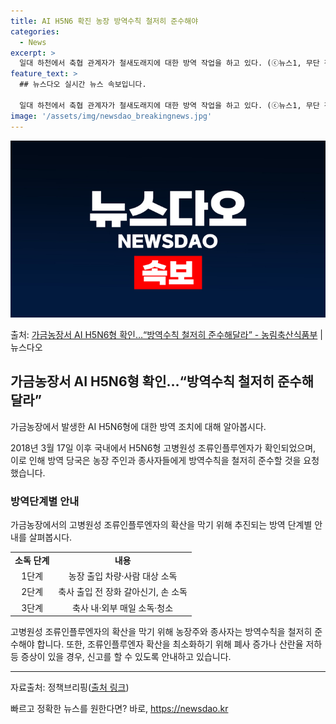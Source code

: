 ```yaml
---
title: AI H5N6 확진 농장 방역수칙 철저히 준수해야
categories:
  - News
excerpt: >
  일대 하천에서 축협 관계자가 철새도래지에 대한 방역 작업을 하고 있다. (ⓒ뉴스1, 무단 전재-재배포 금지)…
feature_text: >
  ## 뉴스다오 실시간 뉴스 속보입니다.

  일대 하천에서 축협 관계자가 철새도래지에 대한 방역 작업을 하고 있다. (ⓒ뉴스1, 무단 전재-재배포 금지)…
image: '/assets/img/newsdao_breakingnews.jpg'
---
```


![뉴스다오 속보](/assets/img/newsdao_breakingnews.jpg)

<p>출처: <a href="https://newsdao.kr/2786" rel="dofollow">가금농장서 AI H5N6형 확인…“방역수칙 철저히 준수해달라” - 농림축산식품부</a> | 뉴스다오</p>

<h2 data-ke-size="size26">가금농장서 AI H5N6형 확인…“방역수칙 철저히 준수해달라”</h2>

가금농장에서 발생한 AI H5N6형에 대한 방역 조치에 대해 알아봅시다.

<p data-ke-size="size16">2018년 3월 17일 이후 국내에서 H5N6형 고병원성 조류인플루엔자가 확인되었으며, 이로 인해 방역 당국은 농장 주인과 종사자들에게 방역수칙을 철저히 준수할 것을 요청했습니다.</p>

<h3>방역단계별 안내</h3>
가금농장에서의 고병원성 조류인플루엔자의 확산을 막기 위해 추진되는 방역 단계별 안내를 살펴봅시다.

<table>
  <tr>
    <td style="text-align: center; height: 17px;"><b>소독 단계</b></td>
    <td style="text-align: center; height: 17px;"><b>내용</b></td>
  </tr>
  <tr>
    <td style="text-align: center; height: 17px;">1단계</td>
    <td style="text-align: center; height: 17px;">농장 출입 차량·사람 대상 소독</td>
  </tr>
  <tr>
    <td style="text-align: center; height: 17px;">2단계</td>
    <td style="text-align: center; height: 17px;">축사 출입 전 장화 갈아신기, 손 소독</td>
  </tr>
  <tr>
    <td style="text-align: center; height: 17px;">3단계</td>
    <td style="text-align: center; height: 17px;">축사 내·외부 매일 소독·청소</td>
  </tr>
</table>

<p data-ke-size="size16">고병원성 조류인플루엔자의 확산을 막기 위해 농장주와 종사자는 방역수칙을 철저히 준수해야 합니다. 또한, 조류인플루엔자 확산을 최소화하기 위해 폐사 증가나 산란율 저하 등 증상이 있을 경우, 신고를 할 수 있도록 안내하고 있습니다.</p>

<hr>

<p data-ke-size="size16">자료출처: 정책브리핑(<a href="https://newsdao.kr/2786">출처 링크</a>)</p> 

빠르고 정확한 뉴스를 원한다면? 바로, <a href="https://newsdao.kr" rel="dofollow">https://newsdao.kr</a>


    
